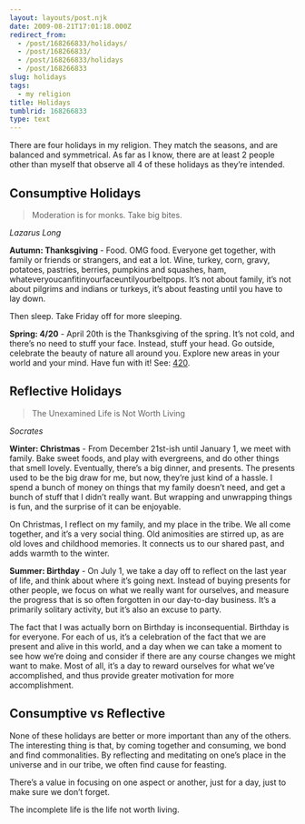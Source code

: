 ```yaml
---
layout: layouts/post.njk
date: 2009-08-21T17:01:18.000Z
redirect_from:
  - /post/168266833/holidays/
  - /post/168266833/
  - /post/168266833/holidays
  - /post/168266833
slug: holidays
tags:
  - my religion
title: Holidays
tumblrid: 168266833
type: text
---
```

<p>There are four holidays in my religion. They match the seasons, and are balanced and symmetrical. As far as I know, there are at least 2 people other than myself that observe all 4 of these holidays as they&rsquo;re intended.</p>

<h2>Consumptive Holidays</h2>

<blockquote><p>Moderation is for monks. Take big bites.</p></blockquote>

<div class="source"><cite>Lazarus Long</cite></div>

<p><strong>Autumn: Thanksgiving</strong> - Food. OMG food. Everyone get together, with family or friends or strangers, and eat a lot. Wine, turkey, corn, gravy, potatoes, pastries, berries, pumpkins and squashes, ham, whateveryoucanfitinyourfaceuntilyourbeltpops. It&rsquo;s not about family, it&rsquo;s not about pilgrims and indians or turkeys, it&rsquo;s about feasting until you have to lay down.</p>

<p>Then sleep. Take Friday off for more sleeping.</p>

<p><strong>Spring: 4/20</strong> - April 20th is the Thanksgiving of the spring. It&rsquo;s not cold, and there&rsquo;s no need to stuff your face. Instead, stuff your head. Go outside, celebrate the beauty of nature all around you. Explore new areas in your world and your mind. Have fun with it! See: <a href="http://en.wikipedia.org/wiki/420_(cannabis_culture)">420</a>.</p>

<h2>Reflective Holidays</h2>

<blockquote><p>The Unexamined Life is Not Worth Living</p></blockquote>

<div class="source"><cite>Socrates</cite></div>

<p><strong>Winter: Christmas</strong> - From December 21st-ish until January 1, we meet with family. Bake sweet foods, and play with evergreens, and do other things that smell lovely. Eventually, there&rsquo;s a big dinner, and presents. The presents used to be the big draw for me, but now, they&rsquo;re just kind of a hassle. I spend a bunch of money on things that my family doesn&rsquo;t need, and get a bunch of stuff that I didn&rsquo;t really want. But wrapping and unwrapping things is fun, and the surprise of it can be enjoyable.</p>

<p>On Christmas, I reflect on my family, and my place in the tribe. We all come together, and it&rsquo;s a very social thing. Old animosities are stirred up, as are old loves and childhood memories. It connects us to our shared past, and adds warmth to the winter.</p>

<p><strong>Summer: Birthday</strong> - On July 1, we take a day off to reflect on the last year of life, and think about where it&rsquo;s going next. Instead of buying presents for other people, we focus on what we really want for ourselves, and measure the progress that is so often forgotten in our day-to-day business. It&rsquo;s a primarily solitary activity, but it&rsquo;s also an excuse to party.</p>

<p>The fact that I was actually born on Birthday is inconsequential. Birthday is for everyone. For each of us, it&rsquo;s a celebration of the fact that we are present and alive in this world, and a day when we can take a moment to see how we&rsquo;re doing and consider if there are any course changes we might want to make. Most of all, it&rsquo;s a day to reward ourselves for what we&rsquo;ve accomplished, and thus provide greater motivation for more accomplishment.</p>

<h2>Consumptive vs Reflective</h2>

<p>None of these holidays are better or more important than any of the others. The interesting thing is that, by coming together and consuming, we bond and find commonalities. By reflecting and meditating on one&rsquo;s place in the universe and in our tribe, we often find cause for feasting.</p>

<p>There&rsquo;s a value in focusing on one aspect or another, just for a day, just to make sure we don&rsquo;t forget.</p>

<p>The incomplete life is the life not worth living.</p>
